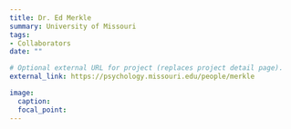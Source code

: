 ```yaml
---
title: Dr. Ed Merkle
summary: University of Missouri
tags:
- Collaborators
date: ""

# Optional external URL for project (replaces project detail page).
external_link: https://psychology.missouri.edu/people/merkle

image:
  caption: 
  focal_point: 
---
```


